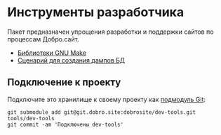 # Инструменты разработчика

Пакет предназначен упрощения разработки и поддержки сайтов по процессам Добро.сайт.

- [Библиотеки GNU Make](docs/make/index.md)
- [Сценарий для создания дампов БД](mysqldump.php)

## Подключение к проекту

Подключите это хранилище к своему проекту как
[подмодуль Git](https://git-scm.com/book/ru/v1/Инструменты-Git-Подмодули):

    git submodule add git@git.dobro.site:dobrosite/dev-tools.git tools/dev-tools
    git commit -am 'Подключены dev-tools'
